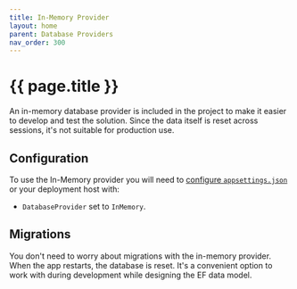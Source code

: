 ```yaml
---
title: In-Memory Provider
layout: home
parent: Database Providers
nav_order: 300
---
```


# {{ page.title }}

An in-memory database provider is included in the project to make it easier to develop and test the solution. Since the data itself is reset across sessions, it's not suitable for production use.

## Configuration

To use the In-Memory provider you will need to [configure `appsettings.json`](../application-configuration) or your deployment host with:

- `DatabaseProvider` set to `InMemory`.

## Migrations

You don't need to worry about migrations with the in-memory provider. When the app restarts, the database is reset. It's a convenient option to work with during development while designing the EF data model.
